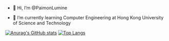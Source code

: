 - 👋 Hi, I’m @PaimonLumine

- 🌱 I’m currently learning Computer Engineering at Hong Kong University of Science and Technology

<!---
PaimonLumine/PaimonLumine is a ✨ special ✨ repository because its `README.md` (this file) appears on your GitHub profile.
You can click the Preview link to take a look at your changes.
--->

[![Anurag's GitHub stats](https://github-readme-stats.vercel.app/api?username=paimonlumine)](https://github.com/anuraghazra/github-readme-stats)
[![Top Langs](https://github-readme-stats.vercel.app/api/top-langs/?username=paimonlumine)](https://github.com/anuraghazra/github-readme-stats)
